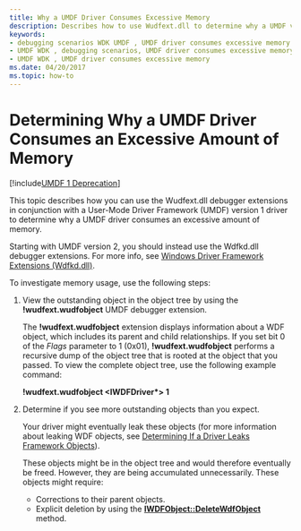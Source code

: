 ```yaml
---
title: Why a UMDF Driver Consumes Excessive Memory
description: Describes how to use Wudfext.dll to determine why a UMDF version 1 driver consumes an excessive amount of memory.
keywords:
- debugging scenarios WDK UMDF , UMDF driver consumes excessive memory
- UMDF WDK , debugging scenarios, UMDF driver consumes excessive memory
- UMDF WDK , UMDF driver consumes excessive memory
ms.date: 04/20/2017
ms.topic: how-to
---
```


# Determining Why a UMDF Driver Consumes an Excessive Amount of Memory

[!include[UMDF 1 Deprecation](../includes/umdf-1-deprecation.md)]

This topic describes how you can use the Wudfext.dll debugger extensions in conjunction with a User-Mode Driver Framework (UMDF) version 1 driver to determine why a UMDF driver consumes an excessive amount of memory.

Starting with UMDF version 2, you should instead use the Wdfkd.dll debugger extensions. For more info, see [Windows Driver Framework Extensions (Wdfkd.dll)](../debuggercmds/kernel-mode-driver-framework-extensions--wdfkd-dll-.md).

To investigate memory usage, use the following steps:

1.  View the outstanding object in the object tree by using the **!wudfext.wudfobject** UMDF debugger extension.

    The **!wudfext.wudfobject** extension displays information about a WDF object, which includes its parent and child relationships. If you set bit 0 of the *Flags* parameter to 1 (0x01), **!wudfext.wudfobject** performs a recursive dump of the object tree that is rooted at the object that you passed. To view the complete object tree, use the following example command:

    **!wudfext.wudfobject &lt;IWDFDriver\*&gt; 1**

2.  Determine if you see more outstanding objects than you expect.

    Your driver might eventually leak these objects (for more information about leaking WDF objects, see [Determining If a Driver Leaks Framework Objects](determining-if-a-driver-leaks-framework-objects.md)).

    These objects might be in the object tree and would therefore eventually be freed. However, they are being accumulated unnecessarily. These objects might require:

    -   Corrections to their parent objects.
    -   Explicit deletion by using the [**IWDFObject::DeleteWdfObject**](/windows-hardware/drivers/ddi/wudfddi/nf-wudfddi-iwdfobject-deletewdfobject) method.

 

